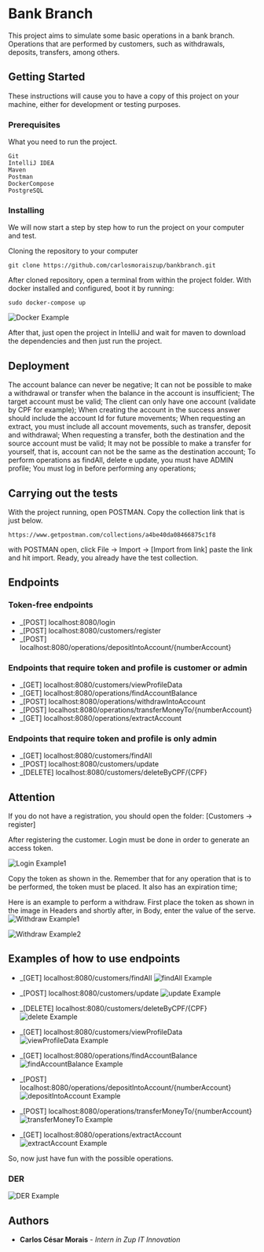 # Bank Branch

This project aims to simulate some basic operations in a bank branch. 
Operations that are performed by customers, such as withdrawals, deposits, transfers, among others.

## Getting Started

These instructions will cause you to have a copy of this project on your machine, either for development or testing purposes.

### Prerequisites

What you need to run the project.
```
Git
IntelliJ IDEA
Maven
Postman
DockerCompose
PostgreSQL
```

### Installing

We will now start a step by step how to run the project on your computer and test.

Cloning the repository to your computer
```
git clone https://github.com/carlosmoraiszup/bankbranch.git
```
After cloned repository, open a terminal from within the project folder.
With docker installed and configured, boot it by running:
```
sudo docker-compose up
```
![Docker Example](dockercompose.png)

After that, just open the project in IntelliJ and wait for maven to download the 
dependencies and then just run the project.

## Deployment

The account balance can never be negative;
It can not be possible to make a withdrawal or transfer when the balance in the account is insufficient;
The target account must be valid;
The client can only have one account (validate by CPF for example);
When creating the account in the success answer should include the account Id for future
movements;
When requesting an extract, you must include all account movements, such as
transfer, deposit and withdrawal;
When requesting a transfer, both the destination and the source account must be
valid;
It may not be possible to make a transfer for yourself, that is, account
can not be the same as the destination account;
To perform operations as findAll, delete e update, you must have ADMIN profile;
You must log in before performing any operations;

## Carrying out the tests
With the project running, open POSTMAN.
Copy the collection link that is just below.
```
https://www.getpostman.com/collections/a4be40da08466875c1f8
```
with POSTMAN open, click File -> Import -> [Import from link]
paste the link and hit import. Ready, you already have the test collection.

## Endpoints
### Token-free endpoints

* _[POST] localhost:8080/login
* _[POST] localhost:8080/customers/register
* _[POST] localhost:8080/operations/depositIntoAccount/{numberAccount}

### Endpoints that require token and profile is customer or admin

* _[GET] localhost:8080/customers/viewProfileData
* _[GET] localhost:8080/operations/findAccountBalance
* _[POST] localhost:8080/operations/withdrawIntoAccount
* _[POST] localhost:8080/operations/transferMoneyTo/{numberAccount}
* _[GET] localhost:8080/operations/extractAccount

### Endpoints that require token and profile is only admin

* _[GET] localhost:8080/customers/findAll
* _[POST] localhost:8080/customers/update
* _[DELETE] localhost:8080/customers/deleteByCPF/{CPF}

## Attention

If you do not have a registration, you should open the folder: [Customers -> register]

After registering the customer. Login must be done in order to generate an access token.

![Login Example1](imagens/login.png)

Copy the token as shown in the. Remember that for any operation that is to be performed,
the token must be placed. It also has an expiration time;

Here is an example to perform a withdraw. 
First place the token as shown in the image in Headers and shortly after, in Body, enter the value of the serve.
![Withdraw Example1](imagens/whitdraw1.png)

![Withdraw Example2](imagens/withdraw2.png)

## Examples of how to use endpoints

* _[GET] localhost:8080/customers/findAll
![findAll Example](imagens/findAll.png)

* _[POST] localhost:8080/customers/update
![update Example](imagens/update.png)

* _[DELETE] localhost:8080/customers/deleteByCPF/{CPF}
![delete Example](imagens/delete.png)

* _[GET] localhost:8080/customers/viewProfileData
![viewProfileData Example](imagens/viewProfileData.png)

* _[GET] localhost:8080/operations/findAccountBalance
![findAccountBalance Example](imagens/findAccountBalance.png)

* _[POST] localhost:8080/operations/depositIntoAccount/{numberAccount}
![depositIntoAccount Example](imagens/depositIntoAccount.png)

* _[POST] localhost:8080/operations/transferMoneyTo/{numberAccount}
![transferMoneyTo Example](imagens/transferMoneyTo.png)

* _[GET] localhost:8080/operations/extractAccount
![extractAccount Example](imagens/extractAccount.png)


So, now just have fun with the possible operations.

### DER
![DER Example](DER.png)

## Authors

* **Carlos César Morais** - *Intern in Zup IT Innovation*


